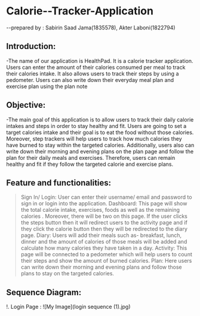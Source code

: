 # Calorie--Tracker-Application
--prepared by : Sabirin Saad Jama(1835578), Akter Laboni(1822794)


## Introduction: 
-The name of our application is HealthPad. It is a calorie tracker application. Users can enter the amount of their calories consumed per meal to track their calories intake.
It also allows users to track their steps by using a pedometer. Users can also write down their everyday meal plan and exercise plan using the plan note

## Objective:
-The main goal of this application is to allow users to track their daily calorie intakes and steps in order to stay healthy and fit. Users are going to set a target calories intake and their goal is to eat the food without those calories. Moreover, step trackers will help users to track how much calories they have burned to stay within the targeted calories. Additionally, users also can write down their morning and evening plans on the plan page and follow the plan for their daily meals and exercises. Therefore, users can remain healthy and fit if they follow the targeted calorie and exercise plans. 

## Feature and functionalities:
>	Sign In/ Login: User can enter their username/ email and password to sign in or login into the application. 
> Dashboard: This page will show the total calorie intake, exercises, foods as well as the remaining calories . Moreover, there will be two on this page. If the user clicks the steps button then it will redirect users to the activity page and if they click the calorie button then they will be redirected to the diary page. 
>	Diary: Users will add their meals such as- breakfast, lunch, dinner and the amount of calories of those meals will be added and calculate how many calories  they have taken in a day. 
>Activity: This page will be connected to a pedometer which will help users to count their steps and show the amount of burned calories. 
>	Plan: Here users can write down their morning and evening plans and follow those plans to stay on the targeted calories. 

## Sequence Diagram:
!. Login Page :
![My Image](login sequence (1).jpg)

